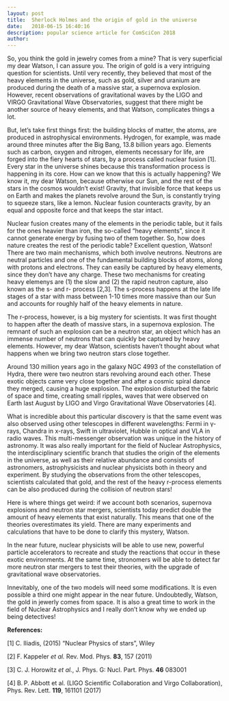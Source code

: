 ```yaml
---
layout: post
title:  Sherlock Holmes and the origin of gold in the universe
date:   2018-06-15 16:40:16
description: popular science article for ComSciCon 2018
author:
---
```


So, you think the gold in jewelry comes from a mine?  That is very superficial my dear Watson, I can assure you. The origin of gold is a very intriguing question for scientists. Until very recently, they believed that most of the heavy elements  in the universe, such as gold, silver and uranium are produced during the death of a massive star, a supernova explosion. However, recent observations of gravitational waves by the LIGO and VIRGO Gravitational Wave Observatories, suggest that there might be another source of heavy elements, and that Watson, complicates things a lot.

But, let’s take first things first: the building blocks of matter, the atoms, are produced in astrophysical environments. Hydrogen, for example, was made around three minutes after the Big Bang, 13.8 billion years ago. Elements such as carbon, oxygen and nitrogen, elements necessary for life, are forged into the fiery hearts of stars, by a process called nuclear fusion [1]. Every star in the universe shines because this transformation process is happening in its core. How can we know that this is actually happening? We know it, my dear Watson, because otherwise our Sun, and the rest of the stars in the cosmos wouldn’t exist! Gravity, that invisible force that keeps us on Earth and makes the planets revolve around the Sun, is constantly trying to squeeze stars, like a lemon. Nuclear fusion counteracts gravity, by an equal and opposite force and that keeps the star intact.

Nuclear fusion creates many of the elements in the periodic table, but it fails for the ones heavier than iron, the so-called “heavy elements”, since it cannot generate energy by fusing two of them together. So, how does nature creates the rest of the periodic table? Excellent question, Watson! There are two main mechanisms, which both involve neutrons. Neutrons are neutral particles and one of the fundamental building blocks of atoms, along with protons and electrons. They can easily be captured by heavy elements, since they don’t have any charge. These two mechanisms for creating heavy elemenys are (1) the slow and (2) the rapid neutron capture, also known as the s- and r- process [2,3]. The s-process happens at the late life stages of a star with mass between 1-10 times more massive than our Sun and accounts for roughly half of the heavy elements in nature.

The r-process, however, is a big mystery for scientists. It was first thought to happen after the death of massive stars, in a supernova explosion. The remnant of such an explosion can be a neutron star, an object which has an immense number of neutrons that can quickly be captured by heavy elements. However, my dear Watson, scientists haven’t thought about what happens when we bring two neutron stars close together.

Around 130 million years ago in the galaxy NGC 4993 of the constellation of Hydra, there were two neutron stars revolving around each other. These exotic objects came very close together and after a cosmic spiral dance they merged, causing a huge explosion. The explosion disturbed the fabric of space and time, creating small ripples, waves that were observed on Earth last August by LIGO and Virgo Gravitational Wave Observatories [4].

What is incredible about this particular discovery is that the same event was also observed using other telescopes in different wavelengths: Fermi in γ-rays, Chandra in x-rays,  Swift in ultraviolet, Hubble in optical and  VLA in radio waves. This multi-messenger observation was unique in the history of astronomy. It was also really important for the field of Nuclear Astrophysics, the interdisciplinary scientific branch that studies the origin of the elements in the universe, as well as their relative abundance and consists of astronomers, astrophysicists and nuclear physicists both in theory and experiment. By studying the observations from the other telescopes, scientists calculated that gold, and the rest of the heavy r-process elements can be also produced during the collision of neutron stars!

 
Here is where things get weird: if we account both scenarios, supernova explosions and neutron star mergers, scientists today predict double the amount of heavy elements that exist naturally. This means that one of the theories overestimates its yield. There are many experiments and calculations that have to be done to clarify this mystery, Watson. 

In the near future, nuclear physicists will be able to use new, powerful particle accelerators to recreate and study the reactions that occur in these exotic environments. At the same time, stronomers will be able to detect far more neutron star mergers to test their theories, with the upgrade of gravitational wave observatories.

Innevitably, one of the two models will need some modifications. It is even possible a third one might appear in the near future. Undoubtedly, Watson, the gold in jewerly comes from space. It is also a great time to work in the field of Nuclear Astrophysics and I really don’t know why we ended up being detectives!


<strong>References:</strong>

[1] C. Iliadis, (2015)  “Nuclear Physics of stars”, Wiley

[2] F. Kappeler *et al.* Rev. Mod. Phys. <strong>83</strong>, 157 (2011)

[3] C. J. Horowitz *et al.*, J. Phys. G: Nucl. Part. Phys. <strong>46</strong> 083001

[4] B. P. Abbott et al. (LIGO Scientific Collaboration and Virgo Collaboration), Phys. Rev. Lett. <strong>119</strong>, 161101 (2017)


